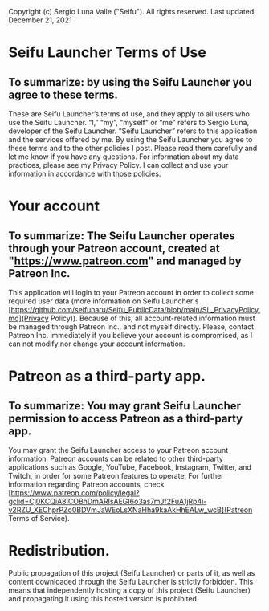 Copyright (c) Sergio Luna Valle ("Seifu"). All rights reserved.
Last updated: December 21, 2021


# Seifu Launcher Terms of Use
## To summarize: by using the Seifu Launcher you agree to these terms.

These are Seifu Launcher’s terms of use, and they apply to all users who use the Seifu Launcher. “I,” “my”, "myself" or “me” refers to Sergio Luna, developer of the Seifu Launcher. “Seifu Launcher” refers to this application and the services offered by me. By using the Seifu Launcher you agree to these terms and to the other policies I post. Please read them carefully and let me know if you have any questions. For information about my data practices, please see my Privacy Policy. I can collect and use your information in accordance with those policies.


# Your account

## To summarize: The Seifu Launcher operates through your Patreon account, created at "https://www.patreon.com" and managed by Patreon Inc.

This application will login to your Patreon account in order to collect some required user data (more information on Seifu Launcher's  [https://github.com/seifunaru/Seifu_PublicData/blob/main/SL_PrivacyPolicy.md](Privacy Policy)). Because of this, all account-related information must be managed through Patreon Inc., and not myself directly. Please, contact Patreon Inc. immediately if you believe your account is compromised, as I can not modify nor change your account information. 


# Patreon as a third-party app.

## To summarize: You may grant Seifu Launcher permission to access Patreon as a third-party app.

You may grant the Seifu Launcher access to your Patreon account information. Patreon accounts can be related to other third-party applications such as Google, YouTube, Facebook, Instagram, Twitter, and Twitch, in order for some Patreon features to operate. For further information regarding Patreon accounts, check [https://www.patreon.com/policy/legal?gclid=Cj0KCQiA8ICOBhDmARIsAEGI6o3as7mJf2FuA1jRp4i-v2RZU_XEChprPZo0BDVmJaWEoLsXNaHha9kaAkHhEALw_wcB](Patreon Terms of Service).


# Redistribution.

Public propagation of this project (Seifu Launcher) or parts of it, as well as content downloaded through the Seifu Launcher is strictly forbidden. This means that independently hosting a copy of this project (Seifu Launcher) and propagating it using this hosted version is prohibited. 
